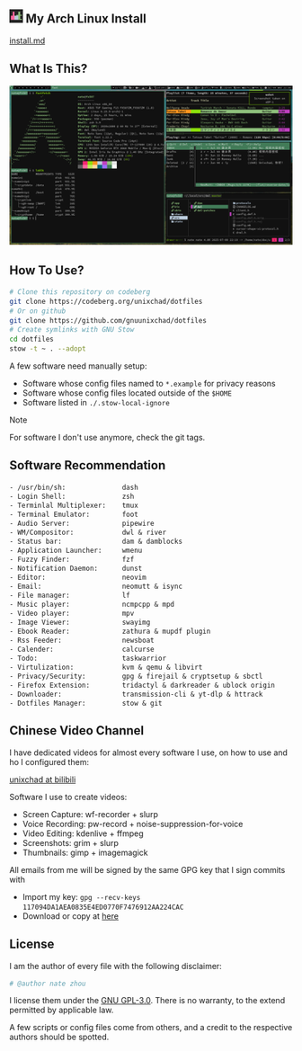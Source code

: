 ## <img src="./misc/dot-repo.png" width="24"/> My Arch Linux Install
[install.md](./install.md)

## What Is This?
<img src="./misc/dwl.png" width="1920"/>

## How To Use?
```sh
# Clone this repository on codeberg
git clone https://codeberg.org/unixchad/dotfiles
# Or on github
git clone https://github.com/gnuunixchad/dotfiles
# Create symlinks with GNU Stow
cd dotfiles
stow -t ~ . --adopt
```
A few software need manually setup:
- Software whose config files named to `*.example` for privacy reasons
- Software whose config files located outside of the `$HOME`
- Software listed in `./.stow-local-ignore`

> [!NOTE]
> For software I don't use anymore, check the git tags.

## Software Recommendation
```
- /usr/bin/sh:              dash
- Login Shell:              zsh
- Terminlal Multiplexer:    tmux
- Terminal Emulator:        foot
- Audio Server:             pipewire
- WM/Compositor:            dwl & river
- Status bar:               dam & damblocks
- Application Launcher:     wmenu
- Fuzzy Finder:             fzf
- Notification Daemon:      dunst
- Editor:                   neovim
- Email:                    neomutt & isync
- File manager:             lf
- Music player:             ncmpcpp & mpd
- Video player:             mpv
- Image Viewer:             swayimg
- Ebook Reader:             zathura & mupdf plugin
- Rss Feeder:               newsboat
- Calender:                 calcurse
- Todo:                     taskwarrior
- Virtulization:            kvm & qemu & libvirt
- Privacy/Security:         gpg & firejail & cryptsetup & sbctl
- Firefox Extension:        tridactyl & darkreader & ublock origin
- Downloader:               transmission-cli & yt-dlp & httrack
- Dotfiles Manager:         stow & git
```

## Chinese Video Channel
I have dedicated videos for almost every software I use, on how to use and ho
I configured them:

[unixchad at bilibili](https://space.bilibili.com/34569411)

Software I use to create videos:
- Screen Capture:   wf-recorder + slurp
- Voice Recording:  pw-record + noise-suppression-for-voice
- Video Editing:    kdenlive + ffmpeg
- Screenshots:      grim + slurp
- Thumbnails:       gimp + imagemagick

All emails from me will be signed by the same GPG key that I sign commits with  
- Import my key: `gpg --recv-keys 117094DA1AEA0835E4ED0770F7476912AA224CAC`
- Download or copy at [here](./unixchad.asc)

## License
I am the author of every file with the following disclaimer:
```sh
# @author nate zhou
```
I license them under the [GNU GPL-3.0](./LICENSE). There is no warranty, to
the extend permitted by applicable law.

A few scripts or config files come from others, and a credit to the respective
authors should be spotted.
